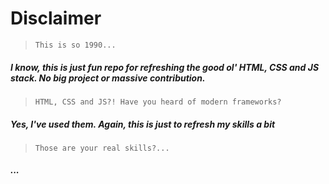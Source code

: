 # Disclaimer

> `This is so 1990...`

##### I know, this is just fun repo for refreshing the good ol' HTML, CSS and JS stack. No big project or massive contribution.

> `HTML, CSS and JS?! Have you heard of modern frameworks?`

##### Yes, I've used them. Again, this is just to refresh my skills a bit

> `Those are your real skills?...`

##### ...
